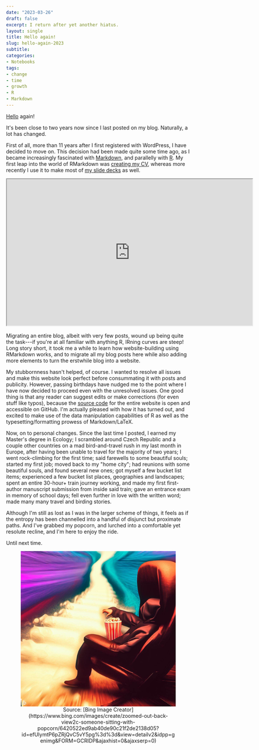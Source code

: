 ```yaml
---
date: "2023-03-26"
draft: false
excerpt: I return after yet another hiatus.
layout: single
title: Hello again!
slug: hello-again-2023
subtitle: 
categories:
- Notebooks
tags:
- change
- time
- growth
- R
- Markdown
---
```


[Hello](https://kartrick.com/blog/hello/) again!

It's been close to two years now since I last posted on my blog. Naturally, a lot has changed.

First of all, more than 11 years after I first registered with WordPress, I have decided to move on. This decision had been made quite some time ago, as I became increasingly fascinated with [Markdown](https://en.wikipedia.org/wiki/Markdown), and parallelly with [R](https://en.wikipedia.org/wiki/R_(programming_language)). My first leap into the world of RMarkdown was [creating my CV](https://github.com/rikudoukarthik/vitae/blob/main/CV.Rmd), whereas more recently I use it to make most of [my slide decks](https://kartrick.com/talk/) as well. 

<iframe src="https://slides.yihui.org/xaringan/#41" width="672" height="400px" data-external="1"></iframe>

Migrating an entire blog, albeit with very few posts, wound up being quite the task---if you're at all familiar with anything R, lRning curves are steep! Long story short, it took me a while to learn how website-building using RMarkdown works, and to migrate all my blog posts here while also adding more elements to turn the erstwhile blog into a website.

My stubbornness hasn't helped, of course. I wanted to resolve all issues and make this website look perfect before consummating it with posts and publicity. However, passing birthdays have nudged me to the point where I have now decided to proceed even with the unresolved issues. One good thing is that any reader can suggest edits or make corrections (for even stuff like typos), because the [source code](https://github.com/rikudoukarthik/website) for the entire website is open and accessible on GitHub. I'm actually pleased with how it has turned out, and excited to make use of the data manipulation capabilities of R as well as the typesetting/formatting prowess of Markdown/LaTeX. 

Now, on to personal changes. Since the last time I posted, I earned my Master's degree in Ecology; I scrambled around Czech Republic and a couple other countries on a mad bird-and-travel rush in my last month in Europe, after having been unable to travel for the majority of two years; I went rock-climbing for the first time; said farewells to some beautiful souls; started my first job; moved back to my "home city"; had reunions with some beautiful souls, and found several new ones; got myself a few bucket list items; experienced a few bucket list places, geographies and landscapes; spent an entire 30-hour+ train journey working, and made my first first-author manuscript submission from inside said train; gave an entrance exam in memory of school days; fell even further in love with the written word; made many many travel and birding stories.

Although I'm still as lost as I was in the larger scheme of things, it feels as if the entropy has been channelled into a handful of disjunct but proximate paths. And I've grabbed my popcorn, and lurched into a comfortable yet resolute recline, and I'm here to enjoy the ride.

Until next time.

<div style="text-align: center;">
<figure>
    <img src="featured.jpeg" alt="Moving in a channel of entropy" width="500" align="middle">
    <figcaption>Source: [Bing Image Creator](https://www.bing.com/images/create/zoomed-out-back-view2c-someone-sitting-with-popcorn/6420522ed9ab40de90c21f2de2138d05?id=efUlymtP6pZRjQvC5vY5pg%3d%3d&view=detailv2&idpp=genimg&FORM=GCRIDP&ajaxhist=0&ajaxserp=0)</figcaption>
</figure>
</div>

